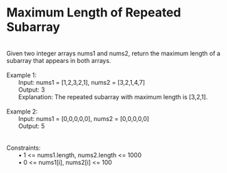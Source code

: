 <h1>Maximum Length of Repeated Subarray</h1>
<p><br>
Given two integer arrays nums1 and nums2, return the maximum length of a subarray that appears in both arrays.<br>
<br> 
Example 1:<br>
&emsp;&emsp;Input: nums1 = [1,2,3,2,1], nums2 = [3,2,1,4,7]<br>
&emsp;&emsp;Output: 3<br>
&emsp;&emsp;Explanation: The repeated subarray with maximum length is [3,2,1].<br>
<br>
Example 2:<br>
&emsp;&emsp;Input: nums1 = [0,0,0,0,0], nums2 = [0,0,0,0,0]<br>
&emsp;&emsp;Output: 5<br>
<br><br> 
Constraints:<br>
&emsp;&emsp;•	1 <= nums1.length, nums2.length <= 1000<br>
&emsp;&emsp;•	0 <= nums1[i], nums2[i] <= 100<br>
</p>
